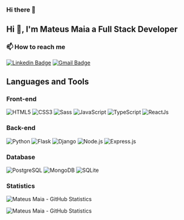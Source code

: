 ### Hi there 👋
## Hi 👋, I'm Mateus Maia a Full Stack Developer

### 📫 How to reach me

[![Linkedin Badge](https://img.shields.io/badge/-Mateus%20Costa-0A66C2?style=flat-square&logo=Linkedin&logoColor=white&link=https://www.linkedin.com/in/mateus-maia-fonseca/)](https://www.linkedin.com/in/mateus-maia-fonseca/) [![Gmail Badge](https://img.shields.io/badge/-eng.fonsecamateus@gmail.com-DC4D42?style=flat-square&logo=Gmail&logoColor=white&link=mailto:eng.fonsecamateus@gmail.com)](eng.fonsecamateus@gmail.com) 

## Languages and Tools

### Front-end
<div>
	<img src="https://img.shields.io/badge/HTML5-E34F26?style=for-the-badge&logo=html5&logoColor=white" alt="HTML5" />
	<img src="https://img.shields.io/badge/CSS3-1572B6?style=for-the-badge&logo=css3&logoColor=white" alt="CSS3" />
	<img src="https://img.shields.io/badge/Sass-CC6699?style=for-the-badge&logo=sass&logoColor=white" alt="Sass" />
	<img src="https://img.shields.io/badge/JavaScript-323330?style=for-the-badge&logo=javascript&logoColor=F7DF1E" alt="JavaScript" />
	<img src="https://img.shields.io/badge/TypeScript-007ACC?style=for-the-badge&logo=typescript&logoColor=white" alt="TypeScript" />
	<img src="https://img.shields.io/badge/React-20232A?style=for-the-badge&logo=react&logoColor=61DAFB" alt="ReactJs" />
</div>

### Back-end
<div>
	<img src="https://img.shields.io/badge/Python-14354C?style=for-the-badge&logo=python&logoColor=white" alt="Python" />
	<img src="https://img.shields.io/badge/Flask-000000?style=for-the-badge&logo=flask&logoColor=white" alt="Flask" />
	<img src="https://img.shields.io/badge/Django-092E20?style=for-the-badge&logo=django&logoColor=white" alt="Django" />
	<img src="https://img.shields.io/badge/Node.js-43853D?style=for-the-badge&logo=node.js&logoColor=white" alt="Node.js" />
	<img src="https://img.shields.io/badge/Express.js-404D59?style=for-the-badge" alt="Express.js" />
</div>


### Database
<div>
	<img src="https://img.shields.io/badge/PostgreSQL-316192?style=for-the-badge&logo=postgresql&logoColor=white" alt="PostgreSQL" />
	<img src="https://img.shields.io/badge/MongoDB-4EA94B?style=for-the-badge&logo=mongodb&logoColor=white" alt="MongoDB" />
	<img src="https://img.shields.io/badge/SQLite-07405E?style=for-the-badge&logo=sqlite&logoColor=white" alt="SQLite" />
</div>


### Statistics
<p>
	<img align="center" src="https://github-readme-stats.vercel.app/api/top-langs?username=mateus-maia-dev&show_icons=true&locale=en&layout=compact" alt="Mateus Maia - GitHub Statistics"/>
</p>

<p>
	 <img align="center" src="https://github-readme-stats.vercel.app/api?username=mateus-maia-dev&show_icons=true&line_height=27" alt="Mateus Maia - GitHub Statistics"/>
</p>
 

